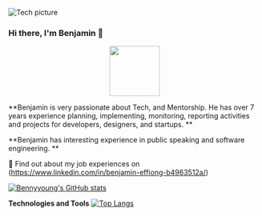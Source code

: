 ![Tech picture](https://user-images.githubusercontent.com/6759031/140734194-2f2f30a0-d311-44e5-872d-10657f9c82c7.png)

### Hi there, I'm Benjamin 👋

<div id="header" align="center">
  <img src="https://media.giphy.com/media/M9gbBd9nbDrOTu1Mqx/giphy.gif" width="100"/>
</div>

**Benjamin is very passionate about Tech, and Mentorship. He has over 7 years experience planning, implementing, monitoring, reporting activities and projects for developers, designers, and startups. **

**Benjamin has interesting experience in public speaking and software engineering. ** 

🤔 Find out about my job experiences on (https://www.linkedin.com/in/benjamin-effiong-b4963512a/)

[![Bennyyoung's GitHub stats](https://github-readme-stats.vercel.app/api?username=bennyyoung)](https://github.com/anuraghazra/github-readme-stats)


**Technologies and Tools**
[![Top Langs](https://github-readme-stats.vercel.app/api/top-langs/?username=bennyyoung&hide_progress=true)](https://github.com/anuraghazra/github-readme-stats)
<!--
**Bennyyoung/Bennyyoung** is a ✨ _special_ ✨ repository because its `README.md` (this file) appears on your GitHub profile.

Here are some ideas to get you started:

- 🔭 I’m currently working on ...
- 🌱 I’m currently learning ...
- 👯 I’m looking to collaborate on ...
- 🤔 I’m looking for help with ...
- 💬 Ask me about ...
- 📫 How to reach me: ...
- 😄 Pronouns: ...
- ⚡ Fun fact: ...
-->

